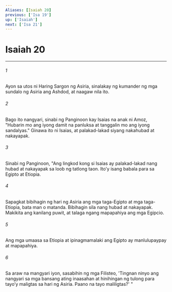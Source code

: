 ```yaml
---
Aliases: [Isaiah 20]
previous: ['Isa 19']
up: ['Isaiah']
next: ['Isa 21']
---
```

# Isaiah 20

***

###### 1
Ayon sa utos ni Haring Sargon ng Asiria, sinalakay ng kumander ng mga sundalo ng Asiria ang Ashdod, at naagaw nila ito. 

###### 2
Bago ito nangyari, sinabi ng Panginoon kay Isaias na anak ni Amoz, "Hubarin mo ang iyong damit na panluksa at tanggalin mo ang iyong sandalyas." Ginawa ito ni Isaias, at palakad-lakad siyang nakahubad at nakayapak. 

###### 3
Sinabi ng Panginoon, "Ang lingkod kong si Isaias ay palakad-lakad nang hubad at nakayapak sa loob ng tatlong taon. Itoʼy isang babala para sa Egipto at Etiopia. 

###### 4
Sapagkat bibihagin ng hari ng Asiria ang mga taga-Egipto at mga taga-Etiopia, bata man o matanda. Bibihagin sila nang hubad at nakayapak. Makikita ang kanilang puwit, at talaga ngang mapapahiya ang mga Egipcio. 

###### 5
Ang mga umaasa sa Etiopia at ipinagmamalaki ang Egipto ay manlulupaypay at mapapahiya. 

###### 6
Sa araw na mangyari iyon, sasabihin ng mga Filisteo, 'Tingnan ninyo ang nangyari sa mga bansang ating inaasahan at hinihingan ng tulong para tayoʼy maligtas sa hari ng Asiria. Paano na tayo maliligtas?' "
